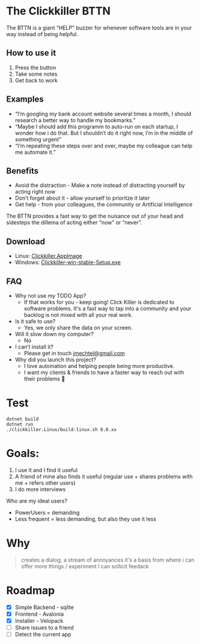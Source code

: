 # The Clickkiller BTTN

The BTTN is a giant “HELP” buzzer for whenever software tools are in your way instead of being helpful. 

## How to use it

1. Press the button
2. Take some notes 
3. Get back to work 

## Examples

- “I’m googling my bank account website several times a month, I should research a better way to handle my bookmarks.”
- “Maybe I should add this programm to auto-run on each startup, I wonder how i do that. But I shouldn’t do it right now, I’m in the middle of something urgent”
- “I’m repeating these steps over and over, maybe my colleague can help me automate it.”

## Benefits

- Avoid the distraction - Make a note instead of distracting yourself by acting right now
- Don’t forget about it - allow yourself to prioritze it later
- Get help - from your colleagues, the community or Artificial Intelligence

The BTTN provides a fast way to get the nuisance out of your head and sidesteps the dillema of acting either “now” or “never”.

## Download

- Linux: [Clickkiller.AppImage](https://storage.googleapis.com/clickkiller/Clickkiller.AppImage)
- Windows: [Clickkiller-win-stable-Setup.exe](https://storage.googleapis.com/clickkiller/Clickkiller-win-stable-Setup.exe)



   
## FAQ
- Why not use my TODO App? 
    - If that works for you - keep going! Click Killer is dedicated to software problems. It's a fast way to tap into a community and your backlog is not mixed with all your real work.
- Is it safe to use? 
    - Yes, we only share the data on your screen.
- Will it slow down my computer? 
    - No
- I can’t install it?
    - Please get in touch [jmechtel@gmail.com](mailto:jmechtel@gmail.com)
- Why did you launch this project?
    - I love automation and helping people being more productive. 
    - I want my clients & friends to have a faster way to reach out with their problems 💚

# Test

``` 
dotnet build
dotnet run
./clickkiller.Linux/build-linux.sh 0.0.xx
``` 

# Goals:

1. I use it and I find it useful
2. A friend of mine also finds it useful (regular use + shares problems with me + refers other users)
3. I do more interviews

Who are my ideal users? 
- PowerUsers = demanding
- Less frequent = less demanding, but also they use it less

# Why
> creates a dialog, a stream of annoyances
> it's a basis from where i can offer more things / experiment
> I can sollicit feedack

# Roadmap

- [X] Simple Backend - sqlite
- [X] Frontend - Avalonia
- [X] Installer - Velopack
- [ ] Share issues to a friend
- [ ] Detect the current app